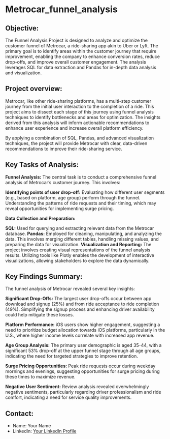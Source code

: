 # Metrocar_funnel_analysis

## Objective:

The Funnel Analysis Project is designed to analyze and optimize the customer funnel of Metrocar, a ride-sharing app akin to Uber or Lyft. The primary goal is to identify areas within the customer journey that require improvement, enabling the company to enhance conversion rates, reduce drop-offs, and improve overall customer engagement. The analysis leverages SQL for data extraction and Pandas for in-depth data analysis and visualization.

## Project overview:

Metrocar, like other ride-sharing platforms, has a multi-step customer journey from the initial user interaction to the completion of a ride. This project aims to dissect each stage of this journey using funnel analysis techniques to identify bottlenecks and areas for optimization. The insights derived from this analysis will inform actionable recommendations to enhance user experience and increase overall platform efficiency.

By applying a combination of SQL, Pandas, and advanced visualization techniques, the project will provide Metrocar with clear, data-driven recommendations to improve their ride-sharing service.

## Key Tasks of Analysis:

**Funnel Analysis:** The central task is to conduct a comprehensive funnel analysis of Metrocar’s customer journey. This involves:

**Identifying points of user drop-off:** Evaluating how different user segments (e.g., based on platform, age group) perform through the funnel. Understanding the patterns of ride requests and their timing, which may reveal opportunities for implementing surge pricing.

**Data Collection and Preparation:**

**SQL:** Used for querying and extracting relevant data from the Metrocar database. **Pandas:** Employed for cleaning, manipulating, and analyzing the data. This involves merging different tables, handling missing values, and preparing the data for visualization. **Visualization and Reporting:** The project involves creating visual representations of the funnel analysis results. Utilizing tools like Plotly enables the development of interactive visualizations, allowing stakeholders to explore the data dynamically.

## Key Findings Summary:

The funnel analysis of Metrocar revealed several key insights:

**Significant Drop-Offs:** The largest user drop-offs occur between app download and signup (25%) and from ride acceptance to ride completion (49%). Simplifying the signup process and enhancing driver availability could help mitigate these losses.

**Platform Performance:** iOS users show higher engagement, suggesting a need to prioritize budget allocation towards iOS platforms, particularly in the U.S., where higher income levels correlate with increased app revenue.

**Age Group Analysis:** The primary user demographic is aged 35-44, with a significant 53% drop-off at the upper funnel stage through all age groups, indicating the need for targeted strategies to improve retention.

**Surge Pricing Opportunities:** Peak ride requests occur during weekday mornings and evenings, suggesting opportunities for surge pricing during these times to maximize revenue.

**Negative User Sentiment:** Review analysis revealed overwhelmingly negative sentiments, particularly regarding driver professionalism and ride comfort, indicating a need for service quality improvements.

## Contact:

- Name: Your Name
- LinkedIn: [Your LinkedIn Profile](<https://www.linkedin.com/in/nidhishah01>)


